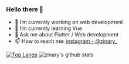 ### Hello there 👋




- 🔭 I’m currently working on web development
- 🌱 I’m currently learning Vue
- 💬 Ask me about Flutter / Web development
- 📫 How to reach me: [instagram - @zinary_](https://www.instagram.com/zinary_/)

 


[![Top Langs](https://github-readme-stats.vercel.app/api/top-langs/?username=zinary&&show_icons=true&title_color=151515&icon_color=bb2acf&text_color=151515&bg_color=ffffff)](https://github.com/zinary/)
![zinary's github stats](https://github-readme-stats.vercel.app/api?username=zinary&show_icons=true&hide=["issues"])
